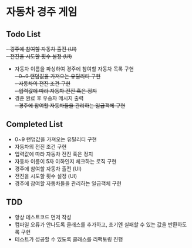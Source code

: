 # 자동차 경주 게임  
## Todo List  
~~- 경주에 참여할 자동차 출전 (UI)~~  
~~- 전진을 시도할 횟수 설정 (UI)~~  
- 자동차 이름을 파싱하여 경주에 참여할 자동차 목록 구현  
~~- 0~9 랜덤값을 가져오는 유틸리티 구현~~  
~~- 자동차의 전진 조건 구현~~  
~~- 입력값에 따라 자동차 전진 혹은 정지~~  
- 경준 완료 후 우승자 메시지 출력  
~~- 경주에 참여할 자동차들을 관리하는 일급객체 구현~~  

## Completed List  
- 0~9 랜덤값을 가져오는 유틸리티 구현  
- 자동차의 전진 조건 구현  
- 입력값에 따라 자동차 전진 혹은 정지  
- 자동차 이름이 5자 이하인지 체크하는 로직 구현  
- 경주에 참여할 자동차 출전 (UI)  
- 전진을 시도할 횟수 설정 (UI)  
- 경주에 참여할 자동차들을 관리하는 일급객체 구현  

## TDD  
- 항상 테스트코드 먼저 작성  
- 컴파일 오류가 안나도록 클래스를 추가하고, 초기엔 실패할 수 있는 값을 반환하도록 구현  
- 테스트가 성공할 수 있도록 클래스를 리팩토링 진행  

